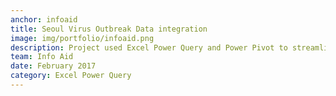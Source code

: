 ```yaml
---
anchor: infoaid
title: Seoul Virus Outbreak Data integration
image: img/portfolio/infoaid.png
description: Project used Excel Power Query and Power Pivot to streamline and integrate data collection for the Seoul virus outbreak investigation. The source code can be found <a href="https://github.com">here</a>.
team: Info Aid
date: February 2017
category: Excel Power Query
---
```

